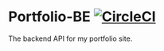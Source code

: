 # Portfolio-BE  [![CircleCI](https://circleci.com/gh/IyiKuyoro/portfolio-be/tree/master.svg?style=svg)](https://circleci.com/gh/IyiKuyoro/portfolio-be/tree/master)

The backend API for my portfolio site.
